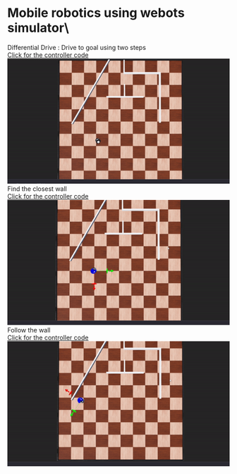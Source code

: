 
# Mobile robotics using webots simulator\
  Differential Drive : Drive to goal using two steps\
  [Click for the controller code](module2_assignment/controllers/diff_drive/diff_drive.py)\
![Alt Text](Documentation/Images/diff_drive.gif)\
  Find the closest wall\
   [Click for the controller code](module2_assignment/controllers/closest_point/closest_point.py)\
![Alt Text](Documentation/Images/closest_point.gif)\
  Follow the wall\
   [Click for the controller code](module2_assignment/controllers/wall_following/wall_following.py) \
![Alt Text](Documentation/Images/wall_following.gif)

